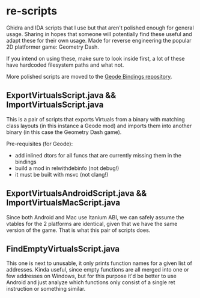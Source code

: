 # re-scripts
Ghidra and IDA scripts that I use but that aren't polished enough for general usage. Sharing in hopes that someone will potentially find these useful and adapt these for their own usage. Made for reverse engineering the popular 2D platformer game: Geometry Dash.

If you intend on using these, make sure to look inside first, a lot of these have hardcoded filesystem paths and what not.

More polished scripts are moved to the [Geode Bindings repository](https://github.com/geode-sdk/bindings/tree/main/scripts/ghidra).

## ExportVirtualsScript.java && ImportVirtualsScript.java
This is a pair of scripts that exports Virtuals from a binary with matching class layouts (in this instance a Geode mod) and imports them into another binary (in this case the Geometry Dash game).

Pre-requisites (for Geode):
- add inlined dtors for all funcs that are currently missing them in the bindings
- build a mod in relwithdebinfo (not debug!)
- it must be built with msvc (not clang!)

## ExportVirtualsAndroidScript.java && ImportVirtualsMacScript.java
Since both Android and Mac use Itanium ABI, we can safely assume the vtables for the 2 platforms are identical, given that we have the same version of the game. That is what this pair of scripts does.

## FindEmptyVirtualsScript.java
This one is next to unusable, it only prints function names for a given list of addresses. Kinda useful, since empty functions are all merged into one or few addresses on Windows, but for this purpose it'd be better to use Android and just analyze which functions only consist of a single ret instruction or something similar.
